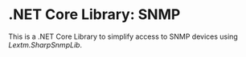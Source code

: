 # .NET Core Library: SNMP

This is a .NET Core Library to simplify access to SNMP devices using *Lextm.SharpSnmpLib*.
